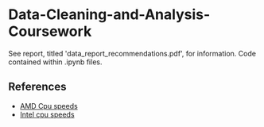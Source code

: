 # Data-Cleaning-and-Analysis-Coursework
See report, titled 'data_report_recommendations.pdf', for information.
Code contained within .ipynb files.


## References
- [AMD Cpu speeds](https://www.amd.com/en/products/specifications/processors?s_platform%5B%5D=23291)
- [Intel cpu speeds](https://ark.intel.com/content/www/us/en/ark/search/featurefilter.html?productType=873&3_ClockSpeed-Min=500)
